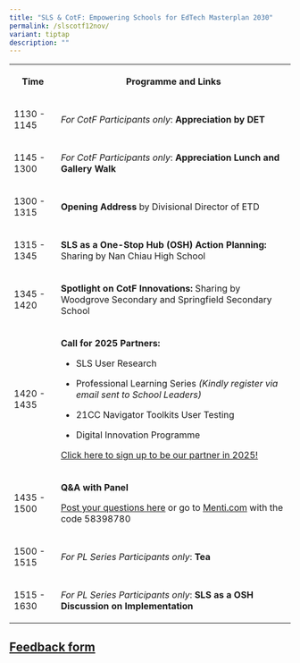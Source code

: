 ```yaml
---
title: "SLS & CotF: Empowering Schools for EdTech Masterplan 2030"
permalink: /slscotf12nov/
variant: tiptap
description: ""
---
```

<table style="minWidth: 50px">
<colgroup>
<col>
<col>
</colgroup>
<tbody>
<tr>
<th rowspan="1" colspan="1">
<p>Time</p>
</th>
<th rowspan="1" colspan="1">
<p>Programme and Links</p>
</th>
</tr>
<tr>
<td rowspan="1" colspan="1">
<p>1130 - 1145</p>
</td>
<td rowspan="1" colspan="1">
<p><em>For CotF Participants only</em>: <strong>Appreciation by DET</strong>
</p>
</td>
</tr>
<tr>
<td rowspan="1" colspan="1">
<p>1145 - 1300</p>
</td>
<td rowspan="1" colspan="1">
<p><em>For CotF Participants only</em>: <strong>Appreciation Lunch and Gallery Walk</strong>
</p>
<p></p>
</td>
</tr>
<tr>
<td rowspan="1" colspan="1">
<p>1300 - 1315</p>
</td>
<td rowspan="1" colspan="1">
<p><strong>Opening Address</strong> by Divisional Director of ETD</p>
</td>
</tr>
<tr>
<td rowspan="1" colspan="1">
<p>1315 - 1345</p>
</td>
<td rowspan="1" colspan="1">
<p><strong>SLS as a One-Stop Hub (OSH) Action Planning: </strong>Sharing
by Nan Chiau High School</p>
</td>
</tr>
<tr>
<td rowspan="1" colspan="1">
<p>1345 - 1420</p>
</td>
<td rowspan="1" colspan="1">
<p><strong>Spotlight on CotF Innovations:</strong> Sharing by Woodgrove Secondary
and Springfield Secondary School</p>
</td>
</tr>
<tr>
<td rowspan="1" colspan="1">
<p>1420 - 1435</p>
</td>
<td rowspan="1" colspan="1">
<p><strong>Call for 2025 Partners:</strong>
</p>
<ul data-tight="true" class="tight">
<li>
<p>SLS User Research</p>
</li>
<li>
<p>Professional Learning Series <em>(Kindly register via email sent to School Leaders)</em>
</p>
</li>
<li>
<p>21CC Navigator Toolkits User Testing</p>
</li>
<li>
<p>Digital Innovation Programme</p>
</li>
</ul>
<p></p>
<p><a href="https://safe.menlosecurity.com/https://form.gov.sg/admin/form/6720a0178c0470c3d8b96a4f" rel="noopener nofollow" target="_blank">Click here to sign up to be our partner in 2025!</a>
</p>
</td>
</tr>
<tr>
<td rowspan="1" colspan="1">
<p>1435 - 1500</p>
</td>
<td rowspan="1" colspan="1">
<p><strong>Q&amp;A with Panel</strong>
</p>
<p><a href="http://www.menti.com/alvgv9n156ji" rel="noopener nofollow" target="_blank">Post your questions here</a> or
go to <a href="http://Menti.com" rel="noopener noreferrer nofollow" target="_blank">Menti.com</a> with
the code 58398780</p>
</td>
</tr>
<tr>
<td rowspan="1" colspan="1">
<p>1500 - 1515</p>
</td>
<td rowspan="1" colspan="1">
<p><em>For PL Series Participants only</em>: <strong>Tea</strong>
</p>
</td>
</tr>
<tr>
<td rowspan="1" colspan="1">
<p>1515 - 1630</p>
</td>
<td rowspan="1" colspan="1">
<p><em>For PL Series Participants only</em>: <strong>SLS as a OSH Discussion on Implementation</strong>
</p>
</td>
</tr>
</tbody>
</table>
<p></p>
<h2><a href="https://form.gov.sg/" rel="noopener nofollow" target="_blank">Feedback form</a></h2>
<p></p>